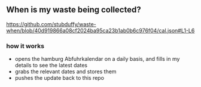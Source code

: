 ## When is my waste being collected?
  https://github.com/stubduffy/waste-when/blob/40d919866a08cf2024ba95ca23b1ab0b6c976f04/cal.json#L1-L6
  
  ### how it works
  - opens the hamburg Abfuhrkalendar on a daily basis, and fills in my details to see the latest dates
  - grabs the relevant dates and stores them
  - pushes the update back to this repo
  

